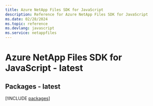 ```yaml
---
title: Azure NetApp Files SDK for JavaScript
description: Reference for Azure NetApp Files SDK for JavaScript
ms.date: 02/28/2024
ms.topic: reference
ms.devlang: javascript
ms.service: netappfiles
---
```

# Azure NetApp Files SDK for JavaScript - latest
## Packages - latest
[!INCLUDE [packages](netapp-files-index.md)]